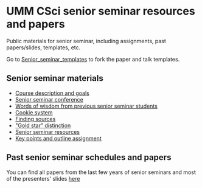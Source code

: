 # UMM CSci senior seminar resources and papers
Public materials for senior seminar, including assignments, past papers/slides, templates, etc. 

Go to [Senior_seminar_templates](https://github.com/UMM-CSci/Senior_seminar_templates) to fork the paper and talk templates.

## Senior seminar materials
   * [Course description and goals](_resources/Description.md)
   * [Senior seminar conference](_resources/Senior%20seminar%20conferences.md)
   * [Words of wisdom from previous senior seminar students](_resources/Words%20of%20wisdom%20from%20past%20seniors.md) 
   * [Cookie system](_resources/cookieResources.md)
   * [Finding sources](_resources/FindingSources.md)
   * ["Gold star" distinction](_resources/Goldstardistinction.md)
   * [Senior seminar resources](_resources/seniorsemresources.md)
   * [Key points and outline assignment](_resources/Keypointsandpaperoutlines.md)

## Past senior seminar schedules and papers
You can find all papers from the last few years of senior seminars and most of the presenters' slides [here](seminars/)
